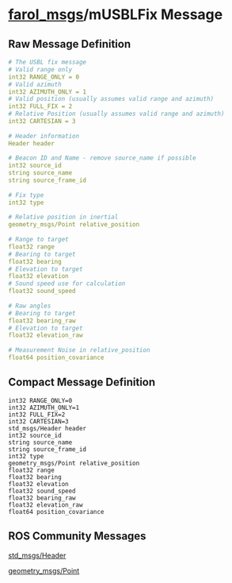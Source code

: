 [farol_msgs](README.md)/mUSBLFix Message
=================================================

Raw Message Definition
----------------------
```yaml
# The USBL fix message  
# Valid range only  
int32 RANGE_ONLY = 0  
# Valid azimuth  
int32 AZIMUTH_ONLY = 1  
# Valid position (usually assumes valid range and azimuth)  
int32 FULL_FIX = 2  
# Relative Position (usually assumes valid range and azimuth)  
int32 CARTESIAN = 3  
  
# Header information  
Header header  
  
# Beacon ID and Name - remove source_name if possible  
int32 source_id  
string source_name  
string source_frame_id  
  
# Fix type  
int32 type  
  
# Relative position in inertial  
geometry_msgs/Point relative_position  
  
# Range to target  
float32 range  
# Bearing to target  
float32 bearing  
# Elevation to target  
float32 elevation  
# Sound speed use for calculation  
float32 sound_speed  
  
# Raw angles  
# Bearing to target  
float32 bearing_raw  
# Elevation to target  
float32 elevation_raw   
  
# Measurement Noise in relative_position  
float64 position_covariance  
```
Compact Message Definition
--------------------------
```
int32 RANGE_ONLY=0  
int32 AZIMUTH_ONLY=1  
int32 FULL_FIX=2  
int32 CARTESIAN=3  
std_msgs/Header header  
int32 source_id  
string source_name  
string source_frame_id  
int32 type  
geometry_msgs/Point relative_position  
float32 range  
float32 bearing  
float32 elevation  
float32 sound_speed  
float32 bearing_raw  
float32 elevation_raw  
float64 position_covariance  
```
ROS Community Messages 
--------------------------
[std_msgs/Header](http://docs.ros.org/en/noetic/api/std_msgs/html/msg/Header.html)

[geometry_msgs/Point](http://docs.ros.org/en/noetic/api/geometry_msgs/html/msg/Point.html)
